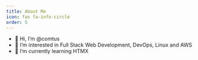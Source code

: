 ```yaml
---
title: About Me
icon: fas fa-info-circle
order: 5
---
```


- 👋 Hi, I’m @comtus
- 👀 I’m interested in Full Stack Web Development, DevOps, Linux and AWS
- 🌱 I’m currently learning HTMX
